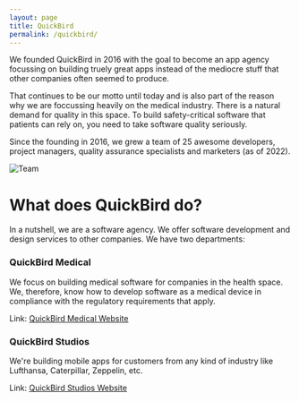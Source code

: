 ```yaml
---
layout: page
title: QuickBird
permalink: /quickbird/
---
```

We founded QuickBird in 2016 with the goal to become an app agency focussing on building truely great apps instead of the mediocre stuff that other companies often seemed to produce.

That continues to be our motto until today and is also part of the reason why we are foccussing heavily on the medical industry. There is a natural demand for quality in this space. To build safety-critical software that patients can rely on, you need to take software quality seriously. 

Since the founding in 2016, we grew a team of 25 awesome developers, project managers, quality assurance specialists and marketers (as of 2022).

![Team]({{site.baseurl}}/images/quickbird/team.jpg)

# What does QuickBird do?

In a nutshell, we are a software agency. We offer software development and design services to other companies. We have two departments:

### QuickBird Medical

We focus on building medical software for companies in the health space. We, therefore, know how to develop software as a medical device in compliance with the regulatory requirements that apply.

Link: [QuickBird Medical Website](https://quickbirdmedical.com/)

### QuickBird Studios

We're building mobile apps for customers from any kind of industry like Lufthansa, Caterpillar, Zeppelin, etc.

Link: [QuickBird Studios Website](https://quickbirdstudios.com/)
